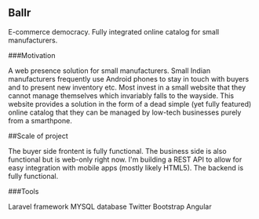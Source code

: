 ## Ballr

E-commerce democracy. Fully integrated online catalog for small manufacturers. 

###Motivation

A web presence solution for small manufacturers. Small Indian manufacturers frequently use Android phones to stay in touch with buyers and to present new inventory etc. Most invest in a small website that they cannot manage themselves which invariably falls to the wayside. This website provides a solution in the form of a dead simple (yet fully featured) online catalog that they can be managed by low-tech businesses purely from a smarthpone. 

##Scale of project

The buyer side frontent is fully functional. The business side is also functional but is web-only right now. I'm building a REST API to allow for easy integration with mobile apps (mostly likely HTML5). The backend is fully functional. 

###Tools

Laravel framework
MYSQL database
Twitter Bootstrap
Angular


